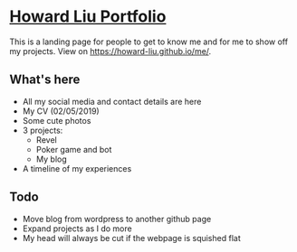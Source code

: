 # [Howard Liu Portfolio](https://howard-liu.github.io/me/)
This is a landing page for people to get to know me and for me to show off my projects. View on https://howard-liu.github.io/me/.

## What's here
- All my social media and contact details are here
- My CV (02/05/2019)
- Some cute photos
- 3 projects:
  - Revel
  - Poker game and bot
  - My blog
- A timeline of my experiences

## Todo
- Move blog from wordpress to another github page
- Expand projects as I do more
- My head will always be cut if the webpage is squished flat
